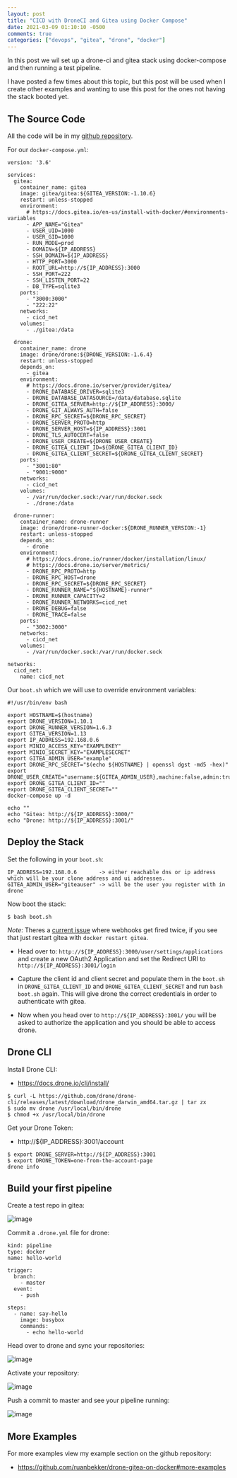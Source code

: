 ```yaml
---
layout: post
title: "CICD with DroneCI and Gitea using Docker Compose"
date: 2021-03-09 01:10:10 -0500
comments: true
categories: ["devops", "gitea", "drone", "docker"]
---
```


In this post we wil set up a drone-ci and gitea stack using docker-compose and then running a test pipeline. 

I have posted a few times about this topic, but this post will be used when I create other examples and wanting to use this post for the ones not having the stack booted yet.

## The Source Code

All the code will be in my [github repository](https://github.com/ruanbekker/drone-gitea-on-docker). 

For our `docker-compose.yml`:

```
version: '3.6'

services:
  gitea:
    container_name: gitea
    image: gitea/gitea:${GITEA_VERSION:-1.10.6}
    restart: unless-stopped
    environment:
      # https://docs.gitea.io/en-us/install-with-docker/#environments-variables
      - APP_NAME="Gitea"
      - USER_UID=1000
      - USER_GID=1000
      - RUN_MODE=prod
      - DOMAIN=${IP_ADDRESS}
      - SSH_DOMAIN=${IP_ADDRESS}
      - HTTP_PORT=3000
      - ROOT_URL=http://${IP_ADDRESS}:3000
      - SSH_PORT=222
      - SSH_LISTEN_PORT=22
      - DB_TYPE=sqlite3
    ports:
      - "3000:3000"
      - "222:22"
    networks:
      - cicd_net
    volumes:
      - ./gitea:/data

  drone:
    container_name: drone
    image: drone/drone:${DRONE_VERSION:-1.6.4}
    restart: unless-stopped
    depends_on:
      - gitea
    environment:
      # https://docs.drone.io/server/provider/gitea/
      - DRONE_DATABASE_DRIVER=sqlite3
      - DRONE_DATABASE_DATASOURCE=/data/database.sqlite
      - DRONE_GITEA_SERVER=http://${IP_ADDRESS}:3000/
      - DRONE_GIT_ALWAYS_AUTH=false
      - DRONE_RPC_SECRET=${DRONE_RPC_SECRET}
      - DRONE_SERVER_PROTO=http
      - DRONE_SERVER_HOST=${IP_ADDRESS}:3001
      - DRONE_TLS_AUTOCERT=false
      - DRONE_USER_CREATE=${DRONE_USER_CREATE}
      - DRONE_GITEA_CLIENT_ID=${DRONE_GITEA_CLIENT_ID}
      - DRONE_GITEA_CLIENT_SECRET=${DRONE_GITEA_CLIENT_SECRET}
    ports:
      - "3001:80"
      - "9001:9000"
    networks:
      - cicd_net
    volumes:
      - /var/run/docker.sock:/var/run/docker.sock
      - ./drone:/data

  drone-runner:
    container_name: drone-runner
    image: drone/drone-runner-docker:${DRONE_RUNNER_VERSION:-1}
    restart: unless-stopped
    depends_on:
      - drone
    environment:
      # https://docs.drone.io/runner/docker/installation/linux/
      # https://docs.drone.io/server/metrics/
      - DRONE_RPC_PROTO=http
      - DRONE_RPC_HOST=drone
      - DRONE_RPC_SECRET=${DRONE_RPC_SECRET}
      - DRONE_RUNNER_NAME="${HOSTNAME}-runner"
      - DRONE_RUNNER_CAPACITY=2
      - DRONE_RUNNER_NETWORKS=cicd_net
      - DRONE_DEBUG=false
      - DRONE_TRACE=false
    ports:
      - "3002:3000"
    networks:
      - cicd_net
    volumes:
      - /var/run/docker.sock:/var/run/docker.sock

networks:
  cicd_net:
    name: cicd_net
```

Our `boot.sh` which we will use to override environment variables:

```
#!/usr/bin/env bash

export HOSTNAME=$(hostname)
export DRONE_VERSION=1.10.1
export DRONE_RUNNER_VERSION=1.6.3
export GITEA_VERSION=1.13
export IP_ADDRESS=192.168.0.6
export MINIO_ACCESS_KEY="EXAMPLEKEY"
export MINIO_SECRET_KEY="EXAMPLESECRET"
export GITEA_ADMIN_USER="example"
export DRONE_RPC_SECRET="$(echo ${HOSTNAME} | openssl dgst -md5 -hex)"
export DRONE_USER_CREATE="username:${GITEA_ADMIN_USER},machine:false,admin:true,token:${DRONE_RPC_SECRET}"
export DRONE_GITEA_CLIENT_ID=""
export DRONE_GITEA_CLIENT_SECRET=""
docker-compose up -d

echo ""
echo "Gitea: http://${IP_ADDRESS}:3000/"
echo "Drone: http://${IP_ADDRESS}:3001/"
```

## Deploy the Stack

Set the following in your `boot.sh`:

```
IP_ADDRESS=192.168.0.6       -> either reachable dns or ip address which will be your clone address and ui addresses.
GITEA_ADMIN_USER="giteauser" -> will be the user you register with in drone
```

Now boot the stack:

```
$ bash boot.sh
```

*Note*: Theres a [current issue](https://github.com/go-gitea/gitea/issues/7702) where webhooks get fired twice, if you see that just restart gitea with `docker restart gitea`.

- Head over to: `http://${IP_ADDRESS}:3000/user/settings/applications` and create a new OAuth2 Application and set the Redirect URI to `http://${IP_ADDRESS}:3001/login`

- Capture the client id and client secret and populate them in the `boot.sh` in `DRONE_GITEA_CLIENT_ID` and `DRONE_GITEA_CLIENT_SECRET` and run `bash boot.sh` again. This will give drone the correct credentials in order to authenticate with gitea.

- Now when you head over to `http://${IP_ADDRESS}:3001/` you will be asked to authorize the application and you should be able to access drone.

## Drone CLI

Install Drone CLI:
- https://docs.drone.io/cli/install/

```
$ curl -L https://github.com/drone/drone-cli/releases/latest/download/drone_darwin_amd64.tar.gz | tar zx
$ sudo mv drone /usr/local/bin/drone
$ chmod +x /usr/local/bin/drone
```

Get your Drone Token:
- http://${IP_ADDRESS}:3001/account

```
$ export DRONE_SERVER=http://${IP_ADDRESS}:3001
$ export DRONE_TOKEN=one-from-the-account-page
drone info
```

## Build your first pipeline

Create a test repo in gitea:

![image](https://user-images.githubusercontent.com/567298/110296470-0ad23800-7ffb-11eb-8428-af49d0ebd62d.png)

Commit a `.drone.yml` file for drone:

```
kind: pipeline
type: docker
name: hello-world

trigger:
  branch:
    - master
  event:
    - push

steps:
  - name: say-hello
    image: busybox
    commands:
      - echo hello-world
```

Head over to drone and sync your repositories:

![image](https://user-images.githubusercontent.com/567298/110296425-00b03980-7ffb-11eb-9216-76725a62c09e.png)

Activate your repository:

![image](https://user-images.githubusercontent.com/567298/110296623-3523f580-7ffb-11eb-805f-db5db4dab0cb.png)

Push a commit to master and see your pipeline running:

![image](https://user-images.githubusercontent.com/567298/110296747-584ea500-7ffb-11eb-9909-259641a663aa.png)

## More Examples

For more examples view my example section on the github repository:
- https://github.com/ruanbekker/drone-gitea-on-docker#more-examples
